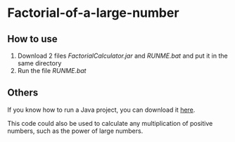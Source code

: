 # Factorial-of-a-large-number
## How to use
1. Download 2 files *FactorialCalculator.jar* and *RUNME.bat* and put it in the same directory
2. Run the file *RUNME.bat*
## Others
If you know how to run a Java project, you can download it [here](https://github.com/duyngnth/Factorial-of-a-large-number/tree/source-code).

This code could also be used to calculate any multiplication of positive numbers, such as the power of large numbers.
